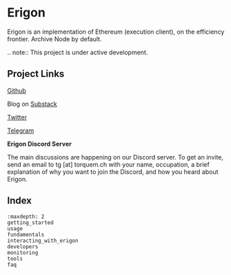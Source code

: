 # Erigon

Erigon is an implementation of Ethereum (execution client), on the efficiency frontier. Archive Node by default.

.. note::
   This project is under active development.

## Project Links

[Github](https://github.com/ledgerwatch/erigon)

Blog on [Substack](https://erigon.substack.com)

[Twitter](https://twitter.com/ErigonEth)

[Telegram](https://t.me/monoblunt)

**Erigon Discord Server**

The main discussions are happening on our Discord server. To get an invite, send an email to tg [at] torquem.ch with your name, occupation, a brief explanation of why you want to join the Discord, and how you heard about Erigon.

## Index

```{toctree}
:maxdepth: 2
getting_started
usage
fundamentals
interacting_with_erigon
developers
monitoring
tools
faq
```

